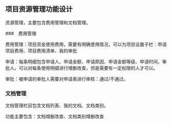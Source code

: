 ## 项目资源管理功能设计

资源管理，主要包含费用管理和文档管理。

###　费用管理

费用管理：项目资金使用费用，需要有明确使用情况，可以为项目设置子栏：申请项目费用、项目费用清单、我的审批

申请：每条明细包含申请人、申请金额、申请原因、申请金额等级、申请时间、审批人。可以对每条使用明细进行增删改查，但是需要有一定权限的人才可以。

审批：被申请的审批人需要对申请表进行审核：通过/不通过。


### 文档管理

文档管理栏目包含文档列表、我的文档、文档类别。

功能主要包含：文档增删改查、文档类别增删改查
